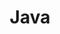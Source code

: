 ---
title: Java
description: "I've dabbled around with other programming languages, but Java is where I 
              feel most at home. In these articles, I provide <strong> hands-on tutorials 
              about the Java programming language and related technologies</strong>."
layout: category
pagination:
  enabled: true
  category: software-development
---